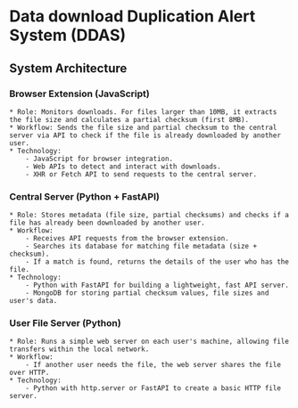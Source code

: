 # Data download Duplication Alert System (DDAS)

## System Architecture

### **Browser Extension (JavaScript)**

    * Role: Monitors downloads. For files larger than 10MB, it extracts the file size and calculates a partial checksum (first 8MB).
    * Workflow: Sends the file size and partial checksum to the central server via API to check if the file is already downloaded by another user.
    * Technology:
        - JavaScript for browser integration.
        - Web APIs to detect and interact with downloads.
        - XHR or Fetch API to send requests to the central server.

### **Central Server (Python + FastAPI)**

    * Role: Stores metadata (file size, partial checksums) and checks if a file has already been downloaded by another user.
    * Workflow:
        - Receives API requests from the browser extension.
        - Searches its database for matching file metadata (size + checksum).
        - If a match is found, returns the details of the user who has the file.
    * Technology:
        - Python with FastAPI for building a lightweight, fast API server.
        - MongoDB for storing partial checksum values, file sizes and user's data.


### **User File Server (Python)**

    * Role: Runs a simple web server on each user's machine, allowing file transfers within the local network.
    * Workflow:
        - If another user needs the file, the web server shares the file over HTTP.
    * Technology:
        - Python with http.server or FastAPI to create a basic HTTP file server.

